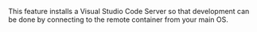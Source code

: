 This feature installs a Visual Studio Code Server so that development can be done by connecting to the remote container from your main OS.